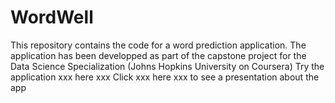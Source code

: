 # WordWell
This repository contains the code for a word prediction application. 
The application has been developped as part of the capstone project for the Data Science Specialization (Johns Hopkins University on Coursera)
Try the application  xxx here xxx 
Click  xxx here xxx to see a presentation about the app

